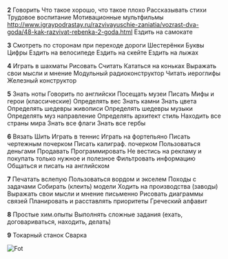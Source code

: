 **2**
Говорить
Что такое хорошо, что такое плохо
Рассказывать стихи
Трудовое воспитание
Мотивационные мультфильмы
http://www.igraypodrastay.ru/razvivayuschie-zaniatia/vozrast-dva-goda/48-kak-razvivat-rebenka-2-goda.html
Ездить на самокате

**3**
Смотреть по сторонам при переходе дороги
Шестерёнки
Буквы
Цифры
Ездить на велосипеде
Ездить на скейте
Ездить на лыжах

**4**
Играть в шахматы
Рисовать
Считать
Кататься на коньках
Выражать свои мысли и мнение
Модульный радиоконструктор
Читать
иероглифы
Железный конструктор

**5**
Знать ноты
Говорить по английски
Посещать музеи
Писать
	Мифы и герои (классические)
	Определять вес
	Знать камни
	Знать цвета
Определять шедевры живописи
Определять шедевры музыки
Определять муз направление
	Определять архитект стиль
	Находить все страны мира
	Знать все флаги
	Знать все гербы

**6**
Вязать
Шить
Играть в теннис
Играть на фортепьяно
	Писать чертежным почерком
Писать калиграф. почерком
Пользоваться деньгами
Продавать
Программировать
Не вестись на рекламу и покупать только нужное и полезное
	Фильтровать информацию
Общаться и писать на английском

**7**
Печатать вслепую
	Пользоваться вордом и экселем
	Походы с задачами
	Собирать (клеить) модели
Ходить на производства (заводы)
Выражать свои мысли и мнение письменно
Рисовать диаграммы связей
Планировать и расставлять приоритеты
Греческий алфавит

**8**
Простые хим.опыты
Выполнять сложные задания (ехать, договариваться, находить, делать)

**9**
Токарный станок
Сварка


![Fot](https://lh3.googleusercontent.com/fife/AAbDypDyqRjqpWnTVpn2aoo4Np34CviyN68wT2TmC4irRpb7Y-j0NB2mLx6VZ9d5J1ZgQI2qrslsw0uMo8DKnLjLVcoXm_q6QtV-psp4mu1aIfC-GTiEklVkwV6eI69wXLGnxmPskjRRN1J0jvc_Szl9y86DbDDAoBGz8dOempNr8BNlADr0SNfPTMQ7JFjqHHeVN8GNNfuTLdC37kyjR-yAgESnOFbqxgKbK76PfPNSevpdpBd2FyhPSneAFj7aWfGu-jlJ11WPJyE8WJ7HeGBkbyLoxwu2Tr-spIwswFZrVbgOo-g_wbOOkzMTz_C3ijdQd4LaHGaTdsw9xMJB346OWLn1ywHus14wM0BNO1gHnaG4_PV7gWhCOXYnxbT6KzyaCWiCGPy7Fu28RuA-0_SMvwv7DniU_1bMVwDjjr_KAvFMbZMJeTUbAvrUY_KUcz2LJFEDgrJRD954aF1otRvQ1j2-IbkQJy8e53y2MGFUGcojI0Y02r2wRmfu9ALulFbQLNtUe30ryDjxEhbMeMfls19jNgwpzBGjT-Bdfc2ByWysMWZ4VlGtNgzUOpl1rJNCD1Sl12haH5Eu1jnGBBChUiwyNyHE6Vdd6-kpK2ozHBBnTW7cD2Xh_vLmPNa1SeDkA9l8AhsYp2gk9HTB93t1sULGutswMm6q7kVhUzQIzniDqlsWeXSQKg51ghNwWmi_jMBFuM37qMhDhAsHIqhRq9UsBj38jRDdk-hyKMWtEEWy89BmUREPVtfJ--G-jS4RM4jyaA41kEJJP28LHZDbO1bQzQ_mHe5SuOKDvjSA6w2zVGIb9aHdqoe_ZgcmACP6i6hFxrZEcJkJO1wdv_gStMPi5gj0t--srXBaEP4Uf0GAcRPLZtJikE-zxY9Ym3vxBTYhBL2otEWuHKAl7FDYe10bUqVEdSYEx-Onrfyz8Hpud6BTT9iZC-Dj6DAmVJbzKCMCTPI1a-Vw-vpjxLhWpSGWE_3GtgA4q45Lf-DefZNzPx1ngQl4PAOOrr2RVvstLu-4__lNDw0O9s72ov4pF9d266jciEonb__kA6J543tKl-PffmmVC9ounJv3bJhGrJD9LHdEdgqzVv2YoyivvQcufYf4gja6rJw4CsddFdX3B5dw7OwIAp7eR-6PmhzBB2lEw2PYdoTm6Yhp3xlxDL12sdzBporqaGI5R7Q5Z6KNdfdonbf-lz_dBlnt_JNtLlI1OLjKUn_Gkls4Ts3orV-82gShL3Hkjuav5bRHnu4_zD9xlOxA7wxQkNdo6q_5VD97pPft4Coir65vd37Ikyxe3Lw1HMY1IfaI92Sn7hgbJXo7hUD02CBstprtjTVzvfqSiVS5Eat8VpXUK7jHx66QHekgkeFCI55WuEJ4kEZBcIjwPztw4teJKOV7hAjsVt8SVtBVQql4smaOMXErWkdK-6HL7QZeZMiQt-ISyF-CnyDNuoSlol9Q_TA7NyMtW6bGDGsEOYUsz9XK-KT3y7lBUSP-ZWSRYp8reKsVE9pAr4jzdQkTqZGqjI5U0cTFGKr6MYb8FyEXO7CDH7MygtVeZ8xBtQ96may0aGFHytofRj-QZeSRc6K5Re9RlHQBQSqGBWTBO2Dpm7WDQsZCpNzN136otKWmI1eUaSusT298Jig3xBmGuhGsdPr9N_AlXCWXCS5WQzQv4D80sIwWZTe4zXfAdmijcBE-aFTQm15KCUqVbjU2RiVTIvYQFCBJF1xEQNuAcTNApiJoRQ6Hp7gLRq7lABKttek5sNb7g1HT99imJGlOayO49Ychg3OW7CPEH_GbwKXiWi3Dh8sdentTusg7o80QBHwKcqzcO7YTvyMw6h7lcJwCZ_5Nz0Kderggy_as81TEG-88YzOnQqabVtHX752Az4Kyykk1SbgHqkQCg6ONX6M8Y2aF-Ns4bQs0MTXsndXlONWDNl1YAcUfYjGscaG9kSEJYDlda2o8IusbzWVmacMR4hnlYuL9KQdP5HZW1itKKUKzsH7PCPGIZT22VT4lLTyu3XqJIHWtiGLyYLSeHNG1iDBoBc6KBNvidZxGCxkYlY-yKq06IWj3B_77X75_KOuy_JKIr-nMh1rjeSHO9UZZjci3WHwZxPVfAXOz6rcgSMoFdAq-k0-gS0bDGeSd3LG14HmF28umKYskQeVoVlKg0QZK4bAJCKxlOWsFRr8HE3bHC-R0u7v5tGKEb52V2lNikEydFW5WOLskWXSLQ-EXkwIBjozRrhcyfMbVRlKoQNuspPnraNCRXZYzvr00YMWIT5QLJpq3MEC87sUU0JiNFzNk5lryIlxwV-gc9K0QFYNH6HJm3s_TmXHRPYIVyHu2G05oOiuG5nECRy1kP3aGm9TfuqOAOC48uR4HA25vLJHkeR6wDaFE7AVxAFmA1MsWSgCc_9woMC0Nd9iXFMBtrAO9GOeevocshfppSEb-dG7vEeED2XAd83wd0Kjm2jlwGphqXTDfBKNbmdEqgW9nn_iHGGYmo9ebezN7Ht6sYO-CfJ8kgf7zPk9RE8PmI9qpW9gCNH33_nQs7jaHx55fuNg30ZjmIlCagP_PtkR5LbLIvbnUFfdjdGQA7nrs8ulE_cJPeNka_60MyxFJoAA86enscfTf7QSaKeZlAgpX1EO--wDuAbxsLkLUUQCSHX6J1z3MujxPyYbqiU_vFI_DP4Xy0eOWaBC_8h33VKY37wdHscK8mWsbleO-RbwEUsjnAXXHfhOiTfqQ9We4f0zFhwf38QteS_5eH8jhWFUvWBDGD8yNqtvtDDbjHMHbsrbvR4zv8IKlfxdeo8MF-A5M-xRkhR31ynprRXVnJOuCsRQOtj_TurYmotUbubFT-J1H4_-Ytjnmc50-LaVHCouYnTgaAjWXAqJ5CLjMowdATwsMqHPkC4TJG5_TsVWTBlmEBXVD6YoD-nnpabcEt8zEv7hBHeGhznHFO736IMy3RRYMhXjvMCePaMW0j7mbW-mphtXJxFFi2dLlcACozAG_DP3gJkR0u_YcgIJ3fgR67g3RwPgLRp_TlDp9I1uenUA1bE-onYhYLcmLXeWxQ7xWa_mkklpqHT22-_9R1qX82nXX9jO9nh31YVvsOWlk_S_k2gryNuChopO3Hod4GPjCyXpwDoj3_3AvCMu3b-04Uf-QMwVu7keDvnd-RY-AlrF3uXoxHYgPgcSDqE7Y5wvchKdKe_5jIcX6fotFqpl03Wip1YCRkGsj-M1OOzO5ceSD718Ua0t16LHeN5LmnrslZBPQLGJCNMOOCaQ9RJYtx1COQfRhE6NT0ziiE61jmADQIQZhODCd3zGPV8fKDj4hkiXBNDrLR_sFnH7ZhrYeDnF-miKtpvQH5qcBfWE-LGlRt8YZgtSuXFN9F8RTINKQj-YUezcnk9CulF3qC8Zs-Lqv6TV1gL_bvca1OGJsJpBTtGp81hRJiKgOiH1hsmQAg37uBRRnswNjX2RPzzcuqrc3P34rPR5PIWsdcK3ABwYkembqF9hruNSSEXvDh9bOxmHVY9Br6rE_4f0bbP9P7Nz4KQwz3tTrcVjiuHdFjmWgy6xG-SitdsqkWmjHWqMNQrdGQfiMX6CP_C8M1iDc7hS1IMib0nFfNZSpBqJivfsFiq4P4y4GQHJj9hQHvrTg2dVDSuLcIfGb9Z1DJvqnrfJd3YTXpeIFr2PkrOKZROVwYb6E3pZFvYgnWei2DTt-lYHzW8Hlmpp9ppf7Phs3smDyOM4D3cfedWrcOR9Ar-QmEDN1cr46-_5eA1WkdUphOyWZc_qIkFRH-ezMbQoID0FD2HDYkAEq-TEh9QoYNKJjHjk4reRRbwlO-f-xMi7RtKHaFbSryovoKOU6CnAlkiezAqyLkNGdqOzFIDZer4nCpVsMOl7n0r1tlrQzVrUo3xV4Wp3Dl01o_BwkGDO9cWEswlm7G1RcwXqzPnoJr39uvQ80h6LPinhbcA7-v_kknVuyxtPUvdwo5MkASyB2NX26hmP6bhWkxNl7Ephoa_iOqvT7Lv9E0eVDrMkxmmc0WY-yUkxHtQzgxiKK7EjpgDgGzMx2cCMldWYLFFt8qBE4fm7K6O5AgcH-WsRW6J6BkRERnbgVRdN0EP6SMhl-GekFaUtTGlVls_ek8BYeUiabGIKKsmpeNCB8aPUSYRVHM_I5ArQ7s5jiNMnoIlOxO1UcrmQJPcUr70W0PwQNkELNN_IwkenAcCoKdrVQpsvYxjSUQg2ltayehxYrzA5cAmm8ZJCfY__ive53Moi3-ohrPOqLiwwdvfWrl64_a0WvPVrxAfvglA_Bl7Mym06dPxy4xQXAabF4nVdCaCQ5U7VEfnoXGekryKN0UTeVjlETmB0LgezIUWnQorSsZip4ezZXbAyGr4toBfLtensgGEdccXopxfrK6G4S6PCXDYw7xWReXzrp13y883nJdApiDap_f7u91BWkHJzZqQ_w3kxl_nCHHIS4oJFwtM9HmCzGFIbsg9VQPuoEPTmK9TwmV6q4SIA1zsYhXSnrDCmiNcVxHx4YgHXZZeD85l9PhB3Mzw65OHtU3HleDq5J-7rNo6qPoAqlgFiU6l-E9A22jzfvOtBiZLbMLKgdnZSv8bR5rcil0hemU79fm2pMzxZsT6BiYrNk7UwCFJnzU10iY0mDhajWOIJhM6DgJrIjiuV29fO4-no__JO6h0eZEzoXPhJqbmgxsgoT2um1u2yZzPAjnfnGD3oQuSXHgslD7DWhPFUKrKbueysMKfBdIE0c2DLbz5SdMMZgPVUYMYm9a3cjeaAWbhVkqHBab75QOScTJwTiNq-NGGNo3dy8ksjWAxrEvPwyT84tRc6h_pTky7LotbBPisvGDSsnr2uCwjb8pepMIgKZ8D7fKhuacQ3fwhCetXwg_rBLF5ElQXqKr-z5vDPP3_c_gKuLWCSwWvJp1vRnzL3rQzsGPoi_YA45RZljjWc1CtSU6rrFrRjB2TK6zCCDXds6T-AJtbQEKVAwd3GkMk29TejUxWVuZUFBsCmiH1jIpFktOdTxti4xq9bJqS9d-ycVmgbiQz1C6PPrEHfGqvQGzh2uDK4tN55O_MSKNicF2b0Oa_fge5E-7KAi0gYMl4WdCtuFKMZ6DNIQg9Oh-PBTozMp5kNN9_ngporEj-hLHS95HTxrLbteFsIz1jQIcf44l57Wl3eFtFq79wQkvMjGTq0EKK-N2Dgrp8yCiwME0jJv4mZJXEtxXk4qr7nbAWlDtBkONWWGfGTC0fYtGGwOA4oM6QG4V-p4_ZWcd40SzZavs8ascEDeA7JUwE2fFu97a8TRBMJQPpXkjbhvySPgyg7FCZQydMoP6ThM7j9_E4_fUzOD0hghz8ZJ-gJRITV_TlE6Ts1s0oQWmBi05LRggJQKBQdQZWHuO9TWwG1J9TIIJnBI0HuwQ0SA-MwcRegej1eLsNCsusGfdPoly2cib3Xb5ZejTWQanc6umOCqPDE5swOa9FNn2Mug40R8NhvqBBVP7C7bOhwiFU5Wa0z8AbJ39fPxhWjrgJ3yr4V7L0SXzwH-mDBjCeH-pRNkItSvAxCJXNIkwfbu5_wprfUyTu4FHdjaW_X1b_HaYu9M-Z-I0x3FuaYn0Y61H63mOy8UZYpzfRNeIamEhjK8_pD5u4wPEHm3AwbD7SDsYvHSvCMEKX5XXGoJfmXTjmyi7TgmReevqbyQ596SDEB9iuOh3JKk_iHpMziegVj4aVnMFWEA98XvpVZ_mpjCHJ3xGhzuOnRpr0zmh4wNL1h-wYyNJzQ3gb0Y5l10Vxmnc2dcGYa5oBSZltPLGug0uKiHEtK90ThWDhoUbSdOwdI-U36lCGB8oha1Bo7iCVLUQLV9bfcKHhzLBEOECSHxHUPT-2x2T8gva1XLuYD5U-yVv73oJor82sN-t7tS1uU4BcPAZ9uHSPec2voO-48CmclPeM1zTQf0w1JpX17iaqIdVG-7kGsQy1E0MPQlg5XbB9KjbWzoHy8okY9OrJ5dhrEOopU___-oRJ9dTRsijEV_f5jQhCEwX6UGDtK5DSWv_6UqAyJQlh9YJQD0PSs-KOV8nvvb-AgrVb2tOQ_oiX8nrm628OAVwB2cTAf7rv94RJs9-8_q9KA6Wpd0Sq8a4vNAYiJqfSpOPfGb5OipFGBx4Xl8_wsU0ooTHgEgqIpKZZkC7968lX20L6fSJ61B1gJr0fpXtZHbn0pRoZoMVDa_YBeIT6RVDGaPbI-wGj6QD3N1q5kXqp-ayzDPTqYilFoO2NT-cDJjhM9GTvmDZaXEBndrjqIA1OYMG_I-7LQpzQp6NA19MimX0J7DBG1hJP_uPPqy8drX4taZuB1tXjx-9RMdlIBX-k05Um0wEcukG9eJhnadWaUfPGSUZPd9BIIJIzb4rnaT6vFmifLeio5L2bfu187hS8PzwQcvm4r9Wny4SSRS8VNSYnZDnd2dUUPwoaQlOU0nMeUBuebaA6Hv8FJnEZKMIuFxvMNkLf06wYxzGjTSDRhsuktCTRkrUo8QssYh_fJu5rCyYzT7E2orqyonF3OnkqlJaclaeYo-WymIBqbR_6w35ihHObTFW9I9M6C8zyhgZPjqEQKx2BEi3I-42I28vMxRUIBCHxuJJ_ZntF679thFGl3txBICXrTAEKHiN5tMgWSNwXLyEnG5T1Ww8CBUi_DVG6E9gG_eGAMFc7NPGldxSlMvuQBqxmv6uP7TjWtlVlP5ulMGi_97UcwlvBRlBrBj3el7dWl3P3doPkXWzfuSw04Tl33rJT3VJ7tw8tXM84zZ3ONQdp7wah_qbJgD6aOkkFWoJS_empnH1CRz7HIsUbFludKnL-Cu1vewBfBUMmb7J7IpWzmwbNJ5s5wIn1W81Ns75TalKemy3I0v1gG3B0Jo9J_CIlDlKQD4fcPbSUMLjIeCwTXgrHlPCOcMEEwHVtBzNRKUjSSfaq-bJ1abq-l1_V95rbTAOmCGISVJuKyqMR_YGqHLgza13TFC2qXj5jXB1fdubOuSmzx4vophgOT3JdeVqH7goXHAYaoANUhiPkkIgNAPMGE0qxTxXWqdouKHSbexOGlAOVKDVEv0tf52AbhFxREMyrw3WIrtad2-N2l90rn_7-fPS_US8JdV-uVkeak3-hwFbp70MJTxQok9Kr29_SqZ0KxWu-zseaEOg6dz0CcG2VhilitjKm7yzISmnYWAIyOSk8C_42in_nR3jpx4Jyl7PlS6AWaOstgK6z_1Embvaa6Tttsh8TY2rmTIn0HtG4OQoUE6XdMpOFNjtxgGUT4scD7HJoGThNQHC7l5tFm4I_sqLn9WroQGYFmsVD4CQ4s7O8SZ79v33SehlPsrbSklW2iSYq1r8aBJsSXd_wMYP6nA_CQqlkmXBFUBq3LD7G1C6PlvS_jKaz1t1tSGSDt2ZW9IbwMIpZPYByhR5Ucx_AwJPdbgpVTxnxivHos6DgUxsfOExRZGomIZXpC5ddD1cAhFeZ8ZmPRw4n3XBbjGnnx81r6wS-88odh9sXQQC9EVOWiWwcOuAv_5l2Frb0mBgZf-8D9wnouz3O-NpQaZBhfB1EVxuXYoTIVRCvUjjFRdkkAZ4dQVF60tUZrhA4rbRqXPEmHblZEYWOGiFwYHO14jdndjC_dIHAX7D7SVfCB12V6SEJaL_5aPry8RSxTToSqF64fxWZqz__IOfq3vZNfNLIsfDjw2bIFBK1KOpxg96F7nXKq4LtXFOlYgrJEpxQ7o6Av0jHgPmCGTvJ8G9avWN2CAlQQsxNd0IrfRe1_Zz0I-QGa3VO7WUy-gpn_95f6e4g081W14b0oyiYsPrUTME2V1NcZNjSoEHp_Y4HLYhYqd9aOV89qDA6Hj5NkFmipWp22sp6mjJ66ObPbf5OQALabo3Z6fP-0BA-7zTy1cr8k_CfeKPctdfegdBrT7NmpqP-kG2pFMMuNEVxLnbVzQaZx80Y6S8BswrIg0l9yH_D47HgecXI5gWec-MiKN5XT31oslfEmAjORkW0hEbWpbME1eJix9ijFlFP386FknD8JyfaGYP4M6vcLb_ga2uXPQURme1aa8lkFw6Yz-fOpLN5Zm-qGAzdkurkm5gDaX7JyUk-g35uXFZL9CHZx3jqa7zMXlftyEumyDb6AuvGfc4VXi_e4NLJPW1nS2-SufslDnQ7ZaimMpw2icOLxybIo8Is6vM3cUFUxlkoeIdOkVmZp019zJ-GxdHM4Gq4KAvO8y_9jvJ_sZNisCvF-oQnPk-EVbAyOCAZp_0enz_AxnoBQCAdMG4lj2u3V1MREhn-5y5bCXUuP3fa6PlGkAVn5ro_Zn1gqojccBlru3Dv5ntHIEGtj9qblD1FJI3-h4bPDxrg1O_gdUB8j4PzzuMoQZsBBPJ5y68dWUrC_461isiOdCB1LaUCVl8z6dfVrLVHDHDI1e86rCeSM7Le_xhvoyf3abzZyBlVXEsGnP7DdfOj1dgGsYakjxLJquP7Endo1dYtsYQzzb2szN8ffKQYJWdFdF1z1RkyvnYwxVddhxrWg6_eTDL8W6vRyTbSyPuXZ0jowl-nsWQf8NVu0kxQPNFlZgfFhqFgnra1rAfmkUB0b_FG5-b2vw34acWl9xHsE9ZbP6_RK_7IJqStxgrFuPymCmMzkdrSaP-b65GeULngP8CibgiNez_6gVPNBwEjON2KSAcOS15yxGqVWsz4Q2zu-Cx5lkRNr-HJv3cbJ8JMfBMW6XhNrT8AhnJKd4yBGsVX234oFSDgir5sDKc8vj1lFMf40jvcEla5rNb1rl8sZBXJafOB6TejazAZn4WGGXUnU3prDqV403e_iyLlwdQFXMluKI9c_fQB-3E_Tjv4rhLOjOkeAaSRf0hEQghplZgq_mSxOkkBzswTbJeuvoftluUyVUvSmqdjnG7gBsPwBTrhF4yx5fLjaXN3tcxuPdBl4CoosCQZk6O65YB8Wy2GfB2o7KH9YBFzTYr-H9dsGS7meICEaIH_p2ranws7-zz1mzGe7fm8MytUCfiOotZRPva5FUzVpLHI9Aj4oJZfRB61YWwePdvzO5-9uQxeduJp1Jt3pb6CkzIsrTlbCkmEWid-f34A87aMYjdJSFJRTXJoCFnDpgbpQQxT3mU_dWB6x3pC0pLejGBipgGMMgroWK5g3c-qpBGHiPW2mkjDBaTLN14bhUNXyEg9TFGLsTmdxQ6Egbb2EH0QhRGzJuK8jnMSbeTf0AMVbFCTRT1Zx34_8EBIAkhCxAORI-8w8d6Yqrfyw3X6t6SapuQY1rfGPIYacYzvQi5EjOSjQi6tLTCSc6tzRWtCHQE68EKFrZzDqDU-xKqCEjYCwV_Q3m2I2aNJ6ZqrBmLFqL0O2ibf-1KR736N3p6K2UqK0gAk__89rUDOqFtGzj20BmV3R1-VeT7WHNA9p7GYFLOfRnKrykURnPHsHEP0XR3YBryWSzlvVZxDeSVon4nO7tNdfvy8bp5I-SN4_GCItuQdXqeKQI52FG2UOfTmvhX5kr-fGN7cQpzbrR3-SyDvK-Owh0-nrX-aeGkzrmIwqEzNeUHJGiLhcyAIST2JiyGD7_jgbeOND41e6KED8cXl-JVpQBbWrcbEBfUBBqXZzEdF7tdxvtlfS-781fftEERPtS8sGN2rmRa19NdSZ85PNxz5TeE1YzTdD8xVL1E7EmXgOrz1oq2FhXWCPv-iQDqx4WoM00OaR1fsmwmue_SLc9nq4elJ27JHb1GqtfQclFMi-nlp7M86fpvBfogWctRAyw_XZyVl6rCnwXmYZQ_LvIpar1i1xdCYJ0XQrvHKNOO6yFMz2IxvqtUYxYO1FL7Xw7tZ0vKlD0zOv5YbHsGJVCUFzReGF_HhVUjg_dHWYNZUG0vcUYQ2l05Fw4sV2cv8_iqy9sCYzPtaqVnmlGR0b9l4BjUeQNZYIqO-wqJL8A4qx6GcBdBF_bCQ3q_5Rhe7pYDfzTLz8xvcLQac_98J2QDiW26s6Zuvj0vSqD1y_F8oqEGx9iU3tsNa0r0dJth8OlsbNZTIWm32rOCPzX9ANkp3slkgnz2hVFBQzpdi2iu3E7MH8RsXlmKyPFzMmaNd7EOZZYOCtUkEMaNsVSbSDE901wXn6rKjxBSnGMLM3mJeRP1TYuW2KbkSG2GNIAYzHp-ULUBn3JY76QYROP0FkLTaIs3nFoqm9p-L_cUHVtK5Jh5QBZyoAx7MFyLqZKs6NEGgy5d80leVtPVJu4or17q9Ic1IxIurM2tUHtsS6FD1rk8d52Ik-FpaGVbGVbhAoW0tqzGyip3g1T5I4ZQqHi6ZfpB8zs_NHDhYxy26UcpiapAoYrwSAz2VmazhGnjtjMHdfJxUvVcqsUcwE=s1534-w1534-h1022-no?authuser=0)